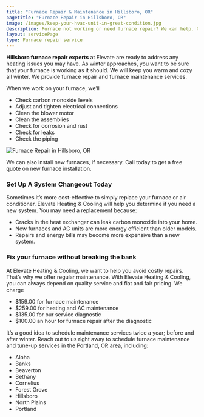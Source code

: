 ```yaml
---
title: "Furnace Repair & Maintenance in Hillsboro, OR"
pagetitle: "Furnace Repair in Hillsboro, OR"
image: /images/keep-your-hvac-unit-in-great-condition.jpg
description: Furnace not working or need furnace repair? We can help. Call Elevate Heating & Cooling now to schedule an appointment.
layout: servicePage
type: Furnace repair service
---
```


**Hillsboro furnace repair experts** at Elevate are ready to address any heating issues you may have. As winter approaches, you want to be sure that your furnace is working as it should. We will keep you warm and cozy all winter. We provide furnace repair and furnace maintenance services.

<div class="h-grid-col-2-1">
<div>
When we work on your furnace, we’ll

- Check carbon monoxide levels
- Adjust and tighten electrical connections
- Clean the blower motor
- Clean the assemblies
- Check for corrosion and rust
- Check for leaks
- Check the piping
</div>

![Furnace Repair in Hillsboro, OR](/images/fix-your-furnace-without-breaking-the-bank.jpg)

</div>

We can also install new furnaces, if necessary. Call today to get a free quote on new furnace installation.

### Set Up A System Changeout Today

Sometimes it’s more cost-effective to simply replace your furnace or air conditioner. Elevate Heating & Cooling will help you determine if you need a new system. You may need a replacement because:

- Cracks in the heat exchanger can leak carbon monoxide into your home.
- New furnaces and AC units are more energy efficient than older models.
- Repairs and energy bills may become more expensive than a new system.

### Fix your furnace without breaking the bank

At Elevate Heating & Cooling, we want to help you avoid costly repairs. That’s why we offer regular maintenance. With Elevate Heating & Cooling, you can always depend on quality service and flat and fair pricing. We charge

- $159.00 for furnace maintenance
- $259.00 for heating and AC maintenance
- $135.00 for our service diagnostic
- $100.00 an hour for furnace repair after the diagnostic

It’s a good idea to schedule maintenance services twice a year; before and after winter. Reach out to us right away to schedule furnace maintenance and tune-up services in the Portland, OR area, including:

- Aloha
- Banks
- Beaverton
- Bethany
- Cornelius
- Forest Grove
- Hillsboro
- North Plains
- Portland